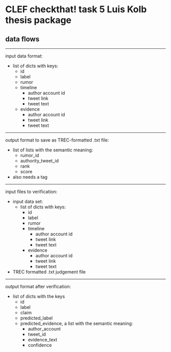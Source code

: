# CLEF checkthat! task 5 Luis Kolb thesis package

## data flows

---

input data format:
- list of dicts with keys:
    - id
    - label
    - rumor
    - timeline
        - author account id
        - tweet link
        - tweet text
    - evidence
        - author account id
        - tweet link
        - tweet text

---

output format to save as TREC-formatted .txt file:
- list of lists with the semantic meaning:
    - rumor_id
    - authority_tweet_id
    - rank
    - score
- also needs a tag

---

input files to verification:
- input data set:
    - list of dicts with keys:
        - id
        - label
        - rumor
        - timeline
            - author account id
            - tweet link
            - tweet text
        - evidence
            - author account id
            - tweet link
            - tweet text
- TREC formatted .txt judgement file

---

output format after verification:
- list of dicts with the keys
    - id
    - label
    - claim
    - predicted_label
    - predicted_evidence, a list with the semantic meaning:
        - author_account
        - tweet_id
        - evidence_text
        - confidence